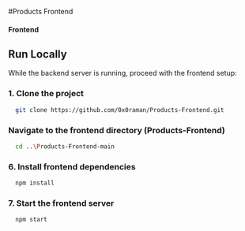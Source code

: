 #Products Frontend

#### Frontend 

## Run Locally

While the backend server is running, proceed with the frontend setup:

### 1. Clone the project

```bash
  git clone https://github.com/0x0raman/Products-Frontend.git
```

### Navigate to the frontend directory (Products-Frontend)

```bash
  cd ..\Products-Frontend-main
```

### 6. Install frontend dependencies

```bash
  npm install
```

### 7. Start the frontend server

```bash
  npm start
```
